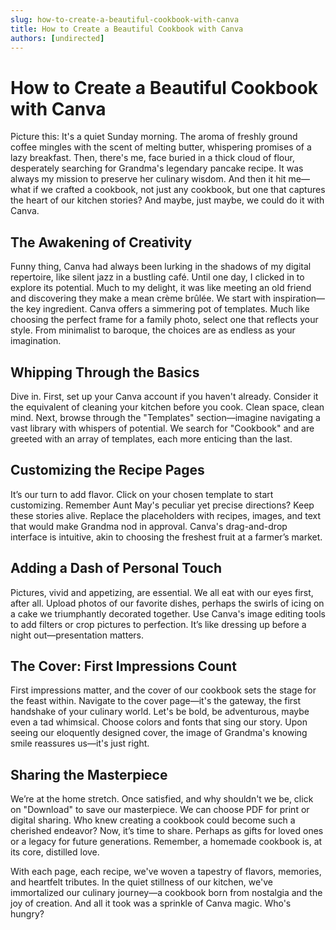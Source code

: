 ```yaml
---
slug: how-to-create-a-beautiful-cookbook-with-canva
title: How to Create a Beautiful Cookbook with Canva
authors: [undirected]
---
```



# How to Create a Beautiful Cookbook with Canva

Picture this: It's a quiet Sunday morning. The aroma of freshly ground coffee mingles with the scent of melting butter, whispering promises of a lazy breakfast. Then, there's me, face buried in a thick cloud of flour, desperately searching for Grandma's legendary pancake recipe. It was always my mission to preserve her culinary wisdom. And then it hit me—what if we crafted a cookbook, not just any cookbook, but one that captures the heart of our kitchen stories? And maybe, just maybe, we could do it with Canva.

## The Awakening of Creativity

Funny thing, Canva had always been lurking in the shadows of my digital repertoire, like silent jazz in a bustling café. Until one day, I clicked in to explore its potential. Much to my delight, it was like meeting an old friend and discovering they make a mean crème brûlée. We start with inspiration—the key ingredient. Canva offers a simmering pot of templates. Much like choosing the perfect frame for a family photo, select one that reflects your style. From minimalist to baroque, the choices are as endless as your imagination.

## Whipping Through the Basics

Dive in. First, set up your Canva account if you haven't already. Consider it the equivalent of cleaning your kitchen before you cook. Clean space, clean mind. Next, browse through the "Templates" section—imagine navigating a vast library with whispers of potential. We search for "Cookbook" and are greeted with an array of templates, each more enticing than the last.

## Customizing the Recipe Pages

It’s our turn to add flavor. Click on your chosen template to start customizing. Remember Aunt May's peculiar yet precise directions? Keep these stories alive. Replace the placeholders with recipes, images, and text that would make Grandma nod in approval. Canva's drag-and-drop interface is intuitive, akin to choosing the freshest fruit at a farmer’s market.

## Adding a Dash of Personal Touch

Pictures, vivid and appetizing, are essential. We all eat with our eyes first, after all. Upload photos of our favorite dishes, perhaps the swirls of icing on a cake we triumphantly decorated together. Use Canva's image editing tools to add filters or crop pictures to perfection. It’s like dressing up before a night out—presentation matters.

## The Cover: First Impressions Count

First impressions matter, and the cover of our cookbook sets the stage for the feast within. Navigate to the cover page—it's the gateway, the first handshake of your culinary world. Let's be bold, be adventurous, maybe even a tad whimsical. Choose colors and fonts that sing our story. Upon seeing our eloquently designed cover, the image of Grandma's knowing smile reassures us—it's just right.

## Sharing the Masterpiece

We’re at the home stretch. Once satisfied, and why shouldn't we be, click on "Download" to save our masterpiece. We can choose PDF for print or digital sharing. Who knew creating a cookbook could become such a cherished endeavor? Now, it’s time to share. Perhaps as gifts for loved ones or a legacy for future generations. Remember, a homemade cookbook is, at its core, distilled love.

With each page, each recipe, we've woven a tapestry of flavors, memories, and heartfelt tributes. In the quiet stillness of our kitchen, we've immortalized our culinary journey—a cookbook born from nostalgia and the joy of creation. And all it took was a sprinkle of Canva magic. Who's hungry?

